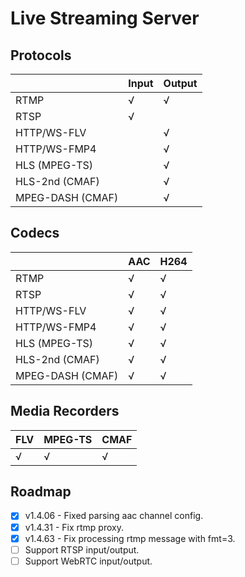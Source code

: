 # Live Streaming Server

## Protocols

|  | Input | Output |
| :--- | :--- | :--- |
| RTMP | √ | √ |
| RTSP | √ |  |
| HTTP/WS-FLV |  | √ |
| HTTP/WS-FMP4 |  | √ |
| HLS (MPEG-TS) |  | √ |
| HLS-2nd (CMAF) |  | √ |
| MPEG-DASH (CMAF) |  | √ |

## Codecs

|  | AAC | H264 |
| :--- | :--- | :--- |
| RTMP | √ | √ |
| RTSP | √ | √ |
| HTTP/WS-FLV | √ | √ |
| HTTP/WS-FMP4 | √ | √ |
| HLS (MPEG-TS) | √ | √ |
| HLS-2nd (CMAF) | √ | √ |
| MPEG-DASH (CMAF) | √ | √ |

## Media Recorders

| FLV | MPEG-TS | CMAF |
| :--- | :--- | :--- |
| √ | √ | √ |

## Roadmap

- [x] v1.4.06 - Fixed parsing aac channel config.  
- [x] v1.4.31 - Fix rtmp proxy.  
- [x] v1.4.63 - Fix processing rtmp message with fmt=3.  
- [ ] Support RTSP input/output.  
- [ ] Support WebRTC input/output.  
